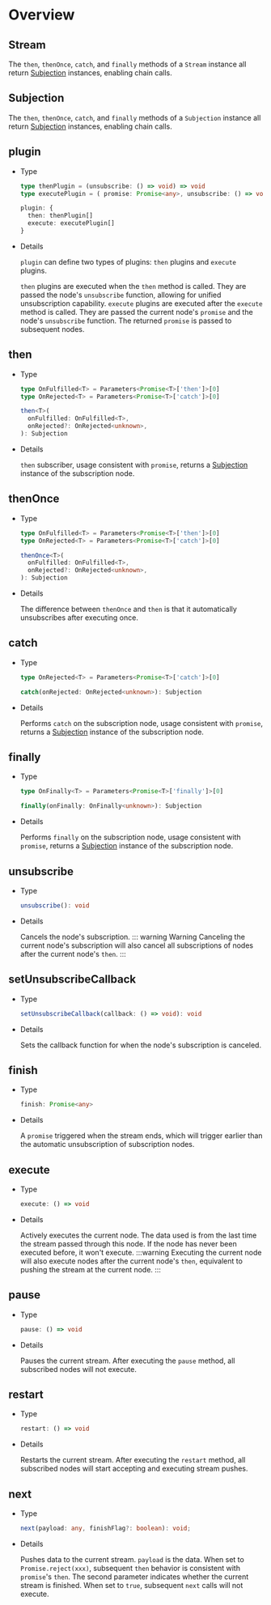 <script setup>
import Stream from '../../components/stream.vue'
import Subjection from '../../components/subjection.vue'
</script>

# Overview

## Stream

<Stream />

The `then`, `thenOnce`, `catch`, and `finally` methods of a `Stream` instance all return [Subjection](#subjection) instances, enabling chain calls.

## Subjection

<Subjection />

The `then`, `thenOnce`, `catch`, and `finally` methods of a `Subjection` instance all return [Subjection](#subjection) instances, enabling chain calls.

## plugin

- Type

  ```typescript
  type thenPlugin = (unsubscribe: () => void) => void
  type executePlugin = ( promise: Promise<any>, unsubscribe: () => void ) => Promise<any>

  plugin: {
    then: thenPlugin[]
    execute: executePlugin[]
  }
  ```

- Details

  `plugin` can define two types of plugins: `then` plugins and `execute` plugins.

  `then` plugins are executed when the `then` method is called. They are passed the node's `unsubscribe` function, allowing for unified unsubscription capability. `execute` plugins are executed after the `execute` method is called. They are passed the current node's `promise` and the node's `unsubscribe` function. The returned `promise` is passed to subsequent nodes.

## then

- Type

  ```typescript
  type OnFulfilled<T> = Parameters<Promise<T>['then']>[0]
  type OnRejected<T> = Parameters<Promise<T>['catch']>[0]

  then<T>(
    onFulfilled: OnFulfilled<T>,
    onRejected?: OnRejected<unknown>,
  ): Subjection
  ```

- Details

  `then` subscriber, usage consistent with `promise`, returns a [Subjection](#subjection) instance of the subscription node.

## thenOnce

- Type

  ```typescript
  type OnFulfilled<T> = Parameters<Promise<T>['then']>[0]
  type OnRejected<T> = Parameters<Promise<T>['catch']>[0]

  thenOnce<T>(
    onFulfilled: OnFulfilled<T>,
    onRejected?: OnRejected<unknown>,
  ): Subjection
  ```

- Details

  The difference between `thenOnce` and `then` is that it automatically unsubscribes after executing once.

## catch

- Type

  ```typescript
  type OnRejected<T> = Parameters<Promise<T>['catch']>[0]

  catch(onRejected: OnRejected<unknown>): Subjection
  ```

- Details

  Performs `catch` on the subscription node, usage consistent with `promise`, returns a [Subjection](#subjection) instance of the subscription node.

## finally

- Type

  ```typescript
  type OnFinally<T> = Parameters<Promise<T>['finally']>[0]

  finally(onFinally: OnFinally<unknown>): Subjection
  ```

- Details

  Performs `finally` on the subscription node, usage consistent with `promise`, returns a [Subjection](#subjection) instance of the subscription node.

## unsubscribe

- Type

  ```typescript
  unsubscribe(): void
  ```

- Details

  Cancels the node's subscription.
  ::: warning Warning
  Canceling the current node's subscription will also cancel all subscriptions of nodes after the current node's `then`.
  :::

## setUnsubscribeCallback

- Type

  ```typescript
  setUnsubscribeCallback(callback: () => void): void
  ```

- Details

  Sets the callback function for when the node's subscription is canceled.

## finish

- Type

  ```typescript
  finish: Promise<any>
  ```

- Details

  A `promise` triggered when the stream ends, which will trigger earlier than the automatic unsubscription of subscription nodes.

## execute

- Type

  ```typescript
  execute: () => void
  ```

- Details

  Actively executes the current node. The data used is from the last time the stream passed through this node. If the node has never been executed before, it won't execute.
  :::warning
  Executing the current node will also execute nodes after the current node's `then`, equivalent to pushing the stream at the current node.
  :::

## pause

- Type

  ```typescript
  pause: () => void
  ```

- Details

  Pauses the current stream. After executing the `pause` method, all subscribed nodes will not execute.

## restart

- Type

  ```typescript
  restart: () => void
  ```

- Details

  Restarts the current stream. After executing the `restart` method, all subscribed nodes will start accepting and executing stream pushes.

## next

- Type

  ```typescript
  next(payload: any, finishFlag?: boolean): void;
  ```

- Details

  Pushes data to the current stream. `payload` is the data. When set to `Promise.reject(xxx)`, subsequent `then` behavior is consistent with `promise`'s `then`. The second parameter indicates whether the current stream is finished. When set to `true`, subsequent `next` calls will not execute.
